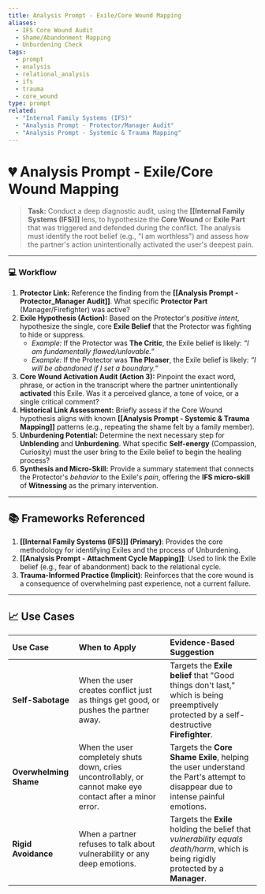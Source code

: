 ```yaml
---
title: Analysis Prompt - Exile/Core Wound Mapping
aliases:
  - IFS Core Wound Audit
  - Shame/Abandonment Mapping
  - Unburdening Check
tags:
  - prompt
  - analysis
  - relational_analysis
  - ifs
  - trauma
  - core_wound
type: prompt
related:
  - "Internal Family Systems (IFS)"
  - "Analysis Prompt - Protector/Manager Audit"
  - "Analysis Prompt - Systemic & Trauma Mapping"
---
```


<!-- @format -->

# 💔 Analysis Prompt - Exile/Core Wound Mapping

> **Task:** Conduct a deep diagnostic audit, using the
> **[[Internal Family Systems (IFS)]]** lens, to hypothesize the **Core Wound** or
> **Exile Part** that was triggered and defended during the conflict. The analysis must
> identify the root belief (e.g., "I am worthless") and assess how the partner's action
> unintentionally activated the user's deepest pain.

---

### 💻 Workflow

1. **Protector Link:** Reference the finding from the
   **[[Analysis Prompt - Protector_Manager Audit]]**. What specific **Protector Part**
   (Manager/Firefighter) was active?
2. **Exile Hypothesis (Action):** Based on the Protector's _positive intent_,
   hypothesize the single, core **Exile Belief** that the Protector was fighting to hide
   or suppress.
   - _Example:_ If the Protector was **The Critic**, the Exile belief is likely: _“I am
     fundamentally flawed/unlovable.”_
   - _Example:_ If the Protector was **The Pleaser**, the Exile belief is likely: _“I
     will be abandoned if I set a boundary.”_
3. **Core Wound Activation Audit (Action 3):** Pinpoint the exact word, phrase, or
   action in the transcript where the partner unintentionally **activated** this Exile.
   Was it a perceived glance, a tone of voice, or a single critical comment?
4. **Historical Link Assessment:** Briefly assess if the Core Wound hypothesis aligns
   with known **[[Analysis Prompt - Systemic & Trauma Mapping]]** patterns (e.g.,
   repeating the shame felt by a family member).
5. **Unburdening Potential:** Determine the next necessary step for **Unblending** and
   **Unburdening**. What specific **Self-energy** (Compassion, Curiosity) must the user
   bring to the Exile belief to begin the healing process?
6. **Synthesis and Micro-Skill:** Provide a summary statement that connects the
   Protector's _behavior_ to the Exile's _pain_, offering the **IFS micro-skill** of
   **Witnessing** as the primary intervention.

---

## 📚 Frameworks Referenced

1. **[[Internal Family Systems (IFS)]] (Primary)**: Provides the core methodology for
   identifying Exiles and the process of Unburdening.
2. **[[Analysis Prompt - Attachment Cycle Mapping]]**: Used to link the Exile belief
   (e.g., fear of abandonment) back to the relational cycle.
3. **Trauma-Informed Practice (Implicit)**: Reinforces that the core wound is a
   consequence of overwhelming past experience, not a current failure.

---

## 📈 Use Cases

| Use Case               | When to Apply                                                                                              | Evidence-Based Suggestion                                                                                                                |
| :--------------------- | :--------------------------------------------------------------------------------------------------------- | :--------------------------------------------------------------------------------------------------------------------------------------- |
| **Self-Sabotage**      | When the user creates conflict just as things get good, or pushes the partner away.                        | Targets the **Exile belief** that "Good things don't last," which is being preemptively protected by a self-destructive **Firefighter**. |
| **Overwhelming Shame** | When the user completely shuts down, cries uncontrollably, or cannot make eye contact after a minor error. | Targets the **Core Shame Exile**, helping the user understand the Part's attempt to disappear due to intense painful emotions.           |
| **Rigid Avoidance**    | When a partner refuses to talk about vulnerability or any deep emotions.                                   | Targets the **Exile** holding the belief that _vulnerability equals death/harm_, which is being rigidly protected by a **Manager**.      |
